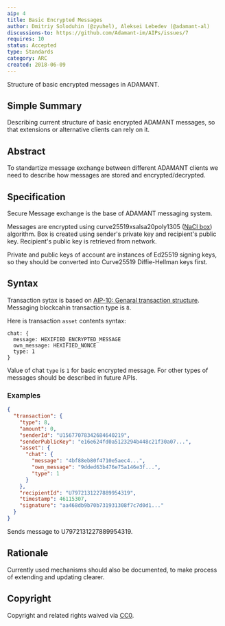 ```yaml
---
aip: 4
title: Basic Encrypted Messages
author: Dmitriy Soloduhin (@zyuhel), Aleksei Lebedev (@adamant-al)
discussions-to: https://github.com/Adamant-im/AIPs/issues/7
requires: 10
status: Accepted
type: Standards
category: ARC
created: 2018-06-09
---
```


Structure of basic encrypted messages in ADAMANT.

## Simple Summary

Describing current structure of basic encrypted ADAMANT messages, so that extensions or alternative clients can rely on it.

## Abstract
<!--A short (~200 word) description of the technical issue being addressed.-->
To standartize message exchange between different ADAMANT clients we need to describe how messages are stored and encrypted/decrypted.

## Specification
<!--The technical specification should describe the syntax and semantics of any new feature. The specification should be detailed enough to allow competing, interoperable implementations for different platforms.-->
Secure Message exchange is the base of ADAMANT messaging system.

Messages are encrypted using curve25519xsalsa20poly1305 ([NaCl box](https://nacl.cr.yp.to/box.html)) algorithm. Box is created using sender's private key and recipient's public key. Recipient's public key is retrieved from network.

Private and public keys of account are instances of Ed25519 signing keys, so they should be converted into Curve25519 Diffie-Hellman keys first.

## Syntax

Transaction sytax is based on [AIP-10: Genaral transaction structure](https://aips.adamant.im/AIPS/aip-10). Messaging blockcahin transaction type is `8`.

Here is transaction `asset` contents syntax:

````
chat: {
  message: HEXIFIED_ENCRYPTED_MESSAGE
  own_message: HEXIFIED_NONCE
  type: 1
}
````

Value of chat `type` is `1` for basic encrypted message. For other types of messages should be described in future APIs.

### Examples

```json
{
  "transaction": {
    "type": 8,
    "amount": 0,
    "senderId": "U15677078342684640219",
    "senderPublicKey": "e16e624fd0a5123294b448c21f30a07...",
    "asset": {
      "chat": {
        "message": "4bf88eb80f4710e5aec4...",
        "own_message": "9dded63b476e75a146e3f...",
        "type": 1
      }
    },
    "recipientId": "U7972131227889954319",
    "timestamp": 46115307,
    "signature": "aa468db9b70b731931308f7c7d0d1..."
  }
}
```

Sends message to U7972131227889954319.

## Rationale

Currently used mechanisms should also be documented, to make process of extending and updating clearer.

## Copyright

Copyright and related rights waived via [CC0](https://creativecommons.org/publicdomain/zero/1.0/).
